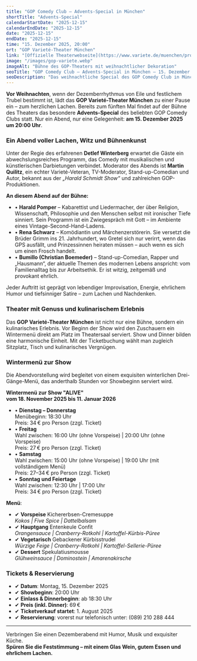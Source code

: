 ```yaml
---
title: "GOP Comedy Club – Advents-Special in München"
shortTitle: "Advents-Special"
calendarStartDate: "2025-12-15"
calendarEndDate: "2025-12-15"
date: "2025-12-15"
endDate: "2025-12-15"
time: "15. Dezember 2025, 20:00"
ort: "GOP Varieté-Theater München"
link: "[Offizielle Theaterwebseite](https://www.variete.de/muenchen/programm/gop-comedy-club-adventsspecial)"
image: "/images/gop-variete.webp"
imageAlt: "Bühne des GOP-Theaters mit weihnachtlicher Dekoration"
seoTitle: "GOP Comedy Club – Advents-Special in München — 15. Dezember 2025"
seoDescription: "Das weihnachtliche Special des GOP Comedy Club in München: Comedians, Live-Auftritte, Dinner und gute Laune. Tickets rechtzeitig sichern!"
---
```


**Vor Weihnachten**, wenn der Dezemberrhythmus von Eile und festlichem Trubel bestimmt ist, lädt das **GOP Varieté-Theater München** zu einer Pause ein – zum herzlichen Lachen. Bereits zum fünften Mal findet auf der Bühne des Theaters das besondere **Advents-Special** des beliebten GOP Comedy Clubs statt. Nur ein Abend, nur eine Gelegenheit: **am 15. Dezember 2025 um 20:00 Uhr**.

### Ein Abend voller Lachen, Witz und Bühnenkunst

Unter der Regie des erfahrenen **Detlef Winterberg** erwartet die Gäste ein abwechslungsreiches Programm, das Comedy mit musikalischen und künstlerischen Darbietungen verbindet. Moderator des Abends ist **Martin Quilitz**, ein echter Varieté-Veteran, TV-Moderator, Stand-up-Comedian und Autor, bekannt aus der _„Harald Schmidt Show“_ und zahlreichen GOP-Produktionen.

**An diesem Abend auf der Bühne:**
- • **Harald Pomper** – Kabarettist und Liedermacher, der über Religion, Wissenschaft, Philosophie und den Menschen selbst mit ironischer Tiefe sinniert. Sein Programm ist ein Zwiegespräch mit Gott – im Ambiente eines Vintage-Second-Hand-Ladens.
- • **Rena Schwarz** – Komödiantin und Märchenzerstörerin. Sie versetzt die Brüder Grimm ins 21. Jahrhundert, wo Gretel sich nur verirrt, wenn das GPS ausfällt, und Prinzessinnen heiraten müssen – auch wenn es sich um einen Frosch handelt.
- • **Bumillo (Christian Boemeder)** – Stand-up-Comedian, Rapper und „Hausmann“, der aktuelle Themen des modernen Lebens anspricht: vom Familienalltag bis zur Arbeitsethik. Er ist witzig, zeitgemäß und provokant ehrlich.

Jeder Auftritt ist geprägt von lebendiger Improvisation, Energie, ehrlichem Humor und tiefsinniger Satire – zum Lachen und Nachdenken.

### Theater mit Genuss und kulinarischem Erlebnis

Das **GOP Varieté-Theater München** ist nicht nur eine Bühne, sondern ein kulinarisches Erlebnis. Vor Beginn der Show wird den Zuschauern ein Wintermenü direkt am Platz im Theatersaal serviert. Show und Dinner bilden eine harmonische Einheit. Mit der Ticketbuchung wählt man zugleich Sitzplatz, Tisch und kulinarisches Vergnügen.

### Wintermenü zur Show

Die Abendvorstellung wird begleitet von einem exquisiten winterlichen Drei-Gänge-Menü, das anderthalb Stunden vor Showbeginn serviert wird.

**Wintermenü zur Show "ALIVE"**  
**vom 18. November 2025 bis 11. Januar 2026**

- • **Dienstag – Donnerstag**  
  Menübeginn: 18:30 Uhr  
  Preis: 34 € pro Person (zzgl. Ticket)
- • **Freitag**  
  Wahl zwischen: 16:00 Uhr (ohne Vorspeise) | 20:00 Uhr (ohne Vorspeise)  
  Preis: 27 € pro Person (zzgl. Ticket)
- • **Samstag**  
  Wahl zwischen: 15:00 Uhr (ohne Vorspeise) | 19:00 Uhr (mit vollständigem Menü)  
  Preis: 27–34 € pro Person (zzgl. Ticket)
- • **Sonntag und Feiertage**  
  Wahl zwischen: 12:30 Uhr | 17:00 Uhr  
  Preis: 34 € pro Person (zzgl. Ticket)

**Menü**:

- ✔ **Vorspeise** Kichererbsen-Cremesuppe  
  _Kokos | Five Spice | Dattelbalsam_
- ✔ **Hauptgang** Entenkeule Confit  
  _Orangensauce | Cranberry-Rotkohl | Kartoffel-Kürbis-Püree_
- ✔ **Vegetarisch** Gebackener Kürbisstrudel  
  _Würzige Feige | Cranberry-Rotkohl | Kartoffel-Sellerie-Püree_
- ✔ **Dessert** Spekulatiusmousse  
  _Glühweinsauce | Dominostein | Amarenakirsche_

### Tickets & Reservierung

- ✔ **Datum**: Montag, 15. Dezember 2025
- ✔ **Showbeginn**: 20:00 Uhr
- ✔ **Einlass & Dinnerbeginn**: ab 18:30 Uhr
- ✔ **Preis (inkl. Dinner)**: 69 €
- ✔ **Ticketverkauf startet**: 1. August 2025
- ✔ **Reservierung**: vorerst nur telefonisch unter: (089) 210 288 444

---

Verbringen Sie einen Dezemberabend mit Humor, Musik und exquisiter Küche.  
**Spüren Sie die Feststimmung – mit einem Glas Wein, gutem Essen und ehrlichem Lachen.**
